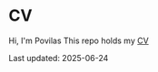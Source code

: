 # CV
Hi,
I'm Povilas
This repo holds my [CV](Povilas_Sauciuvienas_CV.pdf)

Last updated: 2025-06-24
